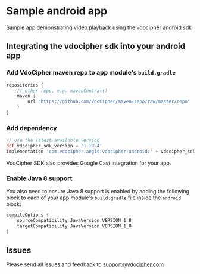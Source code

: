 # Sample android app
Sample app demonstrating video playback using the vdocipher android sdk

## Integrating the vdocipher sdk into your android app
### Add VdoCipher maven repo to app module's `build.gradle`

```gradle
repositories {
    // other repo, e.g. mavenCentral()
    maven {
        url "https://github.com/VdoCipher/maven-repo/raw/master/repo"
    }
}
```

### Add dependency

```gradle
// use the latest available version
def vdocipher_sdk_version = '1.19.4'
implementation 'com.vdocipher.aegis:vdocipher-android:' + vdocipher_sdk_version
```

VdoCipher SDK also provides Google Cast integration for your app.

### Enable Java 8 support

You also need to ensure Java 8 support is enabled by adding the following block to each of your app module's `build.gradle` file inside the `android` block:

```gradle
compileOptions {
    sourceCompatibility JavaVersion.VERSION_1_8
    targetCompatibility JavaVersion.VERSION_1_8
}
```

## Issues

Please send all issues and feedback to support@vdocipher.com
